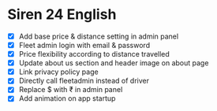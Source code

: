 # Siren 24 English

- [x] Add base price & distance setting in admin panel
- [x] Fleet admin login with email & password
- [x] Price flexibility according to distance travelled
- [x] Update about us section and header image on about page
- [x] Link privacy policy page
- [x] Directly call fleetadmin instead of driver
- [x] Replace $ with ₹ in admin panel
- [x] Add animation on app startup